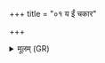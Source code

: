 +++
title = "०१ य ईं चकार"

+++
<details><summary>मूलम् (GR)</summary>

य ईं चकार न सो अस्य वेद  
य ईं ददर्श हिरुग् इन् न तस्मात् ।  
स मातुर् योना परिवीतो अन्तर्  
बहुप्रजा निरृतिम् आ विवेश ॥
</details>